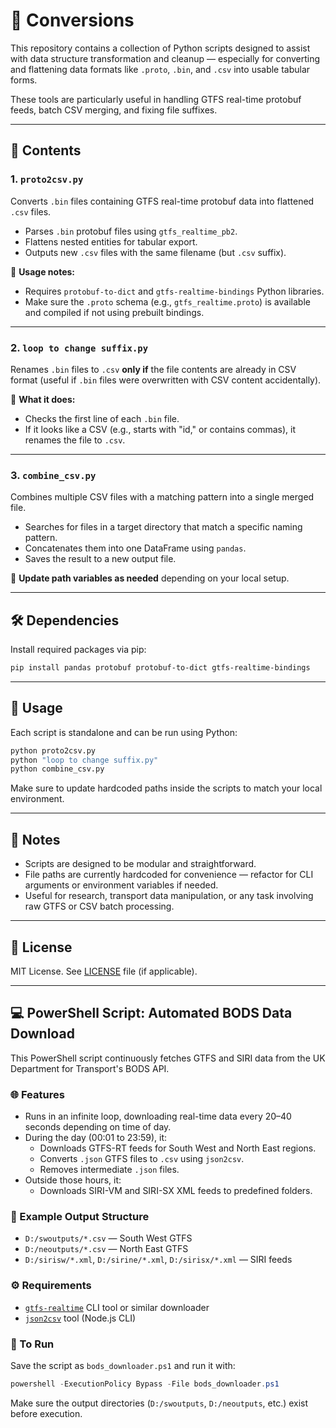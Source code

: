 
# 🧰 Conversions

This repository contains a collection of Python scripts designed to assist with data structure transformation and cleanup — especially for converting and flattening data formats like `.proto`, `.bin`, and `.csv` into usable tabular forms.

These tools are particularly useful in handling GTFS real-time protobuf feeds, batch CSV merging, and fixing file suffixes.

---

## 📁 Contents

### 1. `proto2csv.py`
Converts `.bin` files containing GTFS real-time protobuf data into flattened `.csv` files.

- Parses `.bin` protobuf files using `gtfs_realtime_pb2`.
- Flattens nested entities for tabular export.
- Outputs new `.csv` files with the same filename (but `.csv` suffix).

📌 **Usage notes:**
- Requires `protobuf-to-dict` and `gtfs-realtime-bindings` Python libraries.
- Make sure the `.proto` schema (e.g., `gtfs_realtime.proto`) is available and compiled if not using prebuilt bindings.

---

### 2. `loop to change suffix.py`
Renames `.bin` files to `.csv` **only if** the file contents are already in CSV format (useful if `.bin` files were overwritten with CSV content accidentally).

📌 **What it does:**
- Checks the first line of each `.bin` file.
- If it looks like a CSV (e.g., starts with "id," or contains commas), it renames the file to `.csv`.

---

### 3. `combine_csv.py`
Combines multiple CSV files with a matching pattern into a single merged file.

- Searches for files in a target directory that match a specific naming pattern.
- Concatenates them into one DataFrame using `pandas`.
- Saves the result to a new output file.

📌 **Update path variables as needed** depending on your local setup.

---

## 🛠 Dependencies

Install required packages via pip:

```bash
pip install pandas protobuf protobuf-to-dict gtfs-realtime-bindings
```

---

## 📝 Usage

Each script is standalone and can be run using Python:

```bash
python proto2csv.py
python "loop to change suffix.py"
python combine_csv.py
```

Make sure to update hardcoded paths inside the scripts to match your local environment.

---

## 📌 Notes

- Scripts are designed to be modular and straightforward.
- File paths are currently hardcoded for convenience — refactor for CLI arguments or environment variables if needed.
- Useful for research, transport data manipulation, or any task involving raw GTFS or CSV batch processing.

---

## 📄 License

MIT License. See [LICENSE](LICENSE) file (if applicable).

---

## 💻 PowerShell Script: Automated BODS Data Download

This PowerShell script continuously fetches GTFS and SIRI data from the UK Department for Transport's BODS API.

### 🌐 Features
- Runs in an infinite loop, downloading real-time data every 20–40 seconds depending on time of day.
- During the day (00:01 to 23:59), it:
  - Downloads GTFS-RT feeds for South West and North East regions.
  - Converts `.json` GTFS files to `.csv` using `json2csv`.
  - Removes intermediate `.json` files.
- Outside those hours, it:
  - Downloads SIRI-VM and SIRI-SX XML feeds to predefined folders.

### 📁 Example Output Structure
- `D:/swoutputs/*.csv` — South West GTFS
- `D:/neoutputs/*.csv` — North East GTFS
- `D:/sirisw/*.xml`, `D:/sirine/*.xml`, `D:/sirisx/*.xml` — SIRI feeds

### ⚙️ Requirements
- [`gtfs-realtime`](https://pypi.org/project/gtfs-realtime-bindings/) CLI tool or similar downloader
- [`json2csv`](https://www.npmjs.com/package/json2csv) tool (Node.js CLI)

### 🚀 To Run

Save the script as `bods_downloader.ps1` and run it with:

```powershell
powershell -ExecutionPolicy Bypass -File bods_downloader.ps1
```

Make sure the output directories (`D:/swoutputs`, `D:/neoutputs`, etc.) exist before execution.
